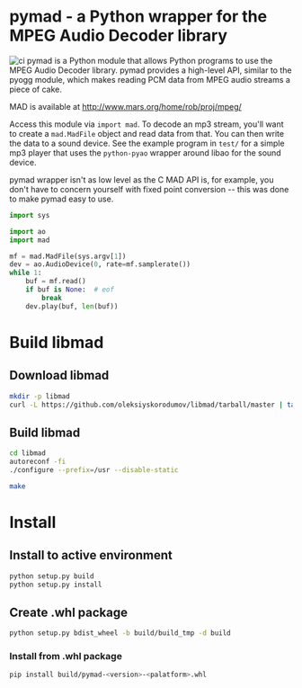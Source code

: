 pymad - a Python wrapper for the MPEG Audio Decoder library
===========================================================

![ci](https://github.com/oleksiyskorodumov/pymad/workflows/CI/badge.svg)
pymad is a Python module that allows Python programs to use the MPEG Audio Decoder library. pymad provides a high-level API, similar to the pyogg module, which makes reading PCM data from MPEG audio streams a piece of cake.

MAD is available at http://www.mars.org/home/rob/proj/mpeg/

Access this module via `import mad`.  To decode
an mp3 stream, you'll want to create a `mad.MadFile` object and read data from
that.  You can then write the data to a sound device.  See the example
program in `test/` for a simple mp3 player that uses the `python-pyao` wrapper around libao for the sound
device.

pymad wrapper isn't as low level as the C MAD API is, for example, you don't
have to concern yourself with fixed point conversion -- this was done to
make pymad easy to use.

```python
import sys

import ao
import mad

mf = mad.MadFile(sys.argv[1])
dev = ao.AudioDevice(0, rate=mf.samplerate())
while 1:
    buf = mf.read()
    if buf is None:  # eof
        break
    dev.play(buf, len(buf))
```

# Build libmad
## Download libmad
```sh
mkdir -p libmad
curl -L https://github.com/oleksiyskorodumov/libmad/tarball/master | tar -xzf - -C libmad --strip-components 1
```

## Build libmad
```sh
cd libmad
autoreconf -fi
./configure --prefix=/usr --disable-static

make
```

# Install
## Install to active environment
```sh
python setup.py build
python setup.py install
```

## Create .whl package
```sh
python setup.py bdist_wheel -b build/build_tmp -d build
```

### Install from .whl package
```sh
pip install build/pymad-<version>-<palatform>.whl
```
